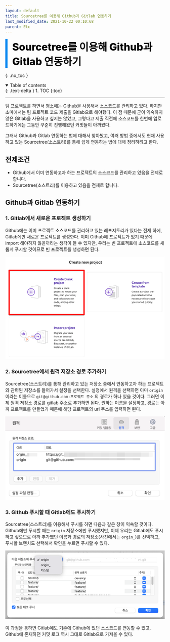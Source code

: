 ```yaml
---
layout: default
title: Sourcetree를 이용해 Github과 Gitlab 연동하기
last_modified_date: 2021-10-22 00:10:68
parent: Etc
---
```


<div style="font-size:32px; font-weight: 800; border-left: 7px solid #0687f0; padding-left:15px !important; color:#000000; margin-bottom:15px;">Sourcetree를 이용해 Github과 Gitlab 연동하기</div>

{: .no_toc }

<details open markdown="block">
  <summary>
    Table of contents
  </summary>
  {: .text-delta }
1. TOC
{:toc}
</details>

---

팀 프로젝트를 하면서 평소에는 Github을 사용해서 소스코드를 관리하고 있다. 하지만 소마에서는 팀 프로젝트 코드 제출을 Gitlab으로 해야했다. 이 점 때문에 굳이 익숙하지 않은 Gitlab을 사용하고 싶지는 않았고, 그렇다고 제출 직전에 소스코드를 한번에 업로드하기에는 그동안 꾸준히 진행해왔던 커밋들이 아까웠다.

그래서 Github과 Gitlab 연동하는 법에 대해서 찾아봤고, 여러 방법 중에서도 현재 사용하고 있는 Sourcetree(소스트리)를 통해 쉽게 연동하는 법에 대해 정리하려고 한다.

## 전제조건

- Github에서 이미 연동하고자 하는 프로젝트의 소스코드를 관리하고 있음을 전제로 합니다.
- Sourcetree(소스트리)를 이용하고 있음을 전제로 합니다.

## Github과 Gitlab 연동하기

### 1. Gitlab에서 새로운 프로젝트 생성하기

Github에는 이미 프로젝트 소스코드를 관리하고 있는 레포지토리가 있다는 전제 하에, Gitlab에만 새로운 프로젝트를 생성한다. 이미 Github에 프로젝트가 있기 때문에 import 해야하지 않을까라는 생각이 들 수 있지만, 우리는 빈 프로젝트에 소스코드를 새롭게 푸시할 것이므로 빈 프로젝트를 생성하면 된다.

![gitlab1](/assets/images/etc/gitlab1.png)

### 2. Sourcetree에서 원격 저장소 경로 추가하기

Sourcetree(소스트리)를 통해 관리하고 있는 저장소 중에서 연동하고자 하는 프로젝트와 관련된 저장소를 들어가서 설정을 선택한다. 설정에서 원격을 선택하면 아마 `origin`이라는 이름으로 `git@github.com:프로젝트 주소` 의 경로가 하나 있을 것이다. 그러면 이제 원격 저장소 경로를 gitlab 주소로 추가하면 된다. 원하는 이름을 설정하고, 경로는 아까 프로젝트를 만들었기 때문에 해당 프로젝트의 url 주소를 입력하면 된다.

![gitlab2](/assets/images/etc/gitlab2.png)

### 3. Github 푸시할 때 Gitlab에도 푸시하기

Sourcetree(소스트리)를 이용해서 푸시를 하면 다음과 같은 창이 익숙할 것이다. Github에만 푸시할 때는 `origin` 저장소에만 푸시했지만, 이제 우리는 Gitlab에도 푸시하고 싶으므로 아까 추가했던 이름과 경로의 저장소(사진에서는 `orgin_`)를 선택하고, 푸시할 브랜치도 선택해서 확인을 누르면 푸시할 수 있다.

![gitlab3](/assets/images/etc/gitlab3.png)

이 과정을 통하면 Gitlab에도 기존에 Github에 있던 소스코드를 연동할 수 있고, Github에 존재하던 커밋 로그 역시 그대로 Gitlab으로 가져올 수 있다.
